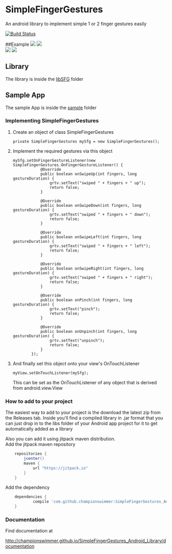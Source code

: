 # SimpleFingerGestures 
 An android library to implement simple 1 or 2 finger gestures easily

[![Build Status](https://travis-ci.org/championswimmer/SimpleFingerGestures_Android_Library.svg)](https://travis-ci.org/championswimmer/SimpleFingerGestures_Android_Library)

##Example
![](./screens/1.gif) ![](./screens/2.gif)   
![](./screens/4.gif) ![](./screens/3.gif)


## Library
 The library is inside the <a href="./libSFG">libSFG</a> folder

## Sample App
 The sample App is inside the <a href="./sample">sample</a> folder



### Implementing SimpleFingerGestures

 1. Create an object of class SimpleFingerGestures

        private SimpleFingerGestures mySfg = new SimpleFingerGestures();

 2. Implement the required gestures via this object

        mySfg.setOnFingerGestureListener(new SimpleFingerGestures.OnFingerGestureListener() {
                    @Override
                    public boolean onSwipeUp(int fingers, long gestureDuration) {
                        grtv.setText("swiped " + fingers + " up");
                        return false;
                    }
        
                    @Override
                    public boolean onSwipeDown(int fingers, long gestureDuration) {
                        grtv.setText("swiped " + fingers + " down");
                        return false;
                    }
        
                    @Override
                    public boolean onSwipeLeft(int fingers, long gestureDuration) {
                        grtv.setText("swiped " + fingers + " left");
                        return false;
                    }
        
                    @Override
                    public boolean onSwipeRight(int fingers, long gestureDuration) {
                        grtv.setText("swiped " + fingers + " right");
                        return false;
                    }
        
                    @Override
                    public boolean onPinch(int fingers, long gestureDuration) {
                        grtv.setText("pinch");
                        return false;
                    }
        
                    @Override
                    public boolean onUnpinch(int fingers, long gestureDuration) {
                        grtv.setText("unpinch");
                        return false;
                    }
                });

 3. And finally set this object onto your view's OnTouchListener

        myView.setOnTouchListener(mySfg);

    This can be set as the OnTouchListener of any object that is derived from android.view.View



### How to add to your project

The easiest way to add to your project is the download the latest zip from the Releases tab.
Inside you'll find a compiled library in .jar format that you can just drop in to the
libs folder of your Android app project for it to get automatically added as a library

Also you can add it using jitpack maven distribution.  
Add the jitpack maven repository

```groovy
    repositories {
        jcenter()
        maven {
            url "https://jitpack.io"
        }
    }
```

Add the dependency

```groovy
    dependencies {
            compile 'com.github.championswimmer:SimpleFingerGestures_Android_Library:1.1'
    }
```

### Documentation

Find documentation at  

http://championswimmer.github.io/SimpleFingerGestures_Android_Library/documentation

